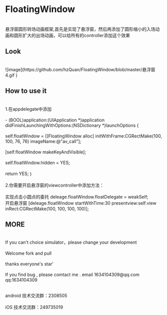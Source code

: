 # FloatingWindow
<br>悬浮窗圆形转场动画框架,首先是实现了悬浮窗，然后再添加了圆形缩小的入场动画和圆形扩大的出场动画，可以给所有的controller添加这个效果</br>
<h2>Look</h2>
<br> ![image](https://github.com/hzQuan/FloatingWindow/blob/master/悬浮窗4.gif ) </br>

<h2>How to use it</h2> 
<br>1.在appdelegate中添加</br>
<br>- (BOOL)application:(UIApplication *)application didFinishLaunchingWithOptions:(NSDictionary *)launchOptions { </br>
  <br>  self.floatWindow = [[FloatingWindow alloc] initWithFrame:CGRectMake(100, 100, 76, 76) imageName:@"av_call"]; <br>
<br>    [self.floatWindow makeKeyAndVisible];</br>
<br>    self.floatWindow.hidden = YES;</br>
 <br>   return YES;
｝</br>
<br>2.你需要开启悬浮窗的viewcontroller中添加方法：</br>
 <br>实现点击小圆点的委托       deleage.floatWindow.floatDelegate = weakSelf;</br>
 开启悬浮窗       [deleage.floatWindow startWithTime:30 presentview:self.view inRect:CGRectMake(100, 100, 100, 100)];</br>
<h2> MORE</h2>
<br> If you can't choice simulator，please change your development </br>
<br> Welcome fork and pull </br>
<br> thanks everyone's star'</br>
<br> If you find bug , please comtact me .  email 1634104309@qq.com qq:1634104309 </br>

<br>android 技术交流群：2308505 </br>
<br> iOS    技术交流群：249735019 </br>
 
 
  